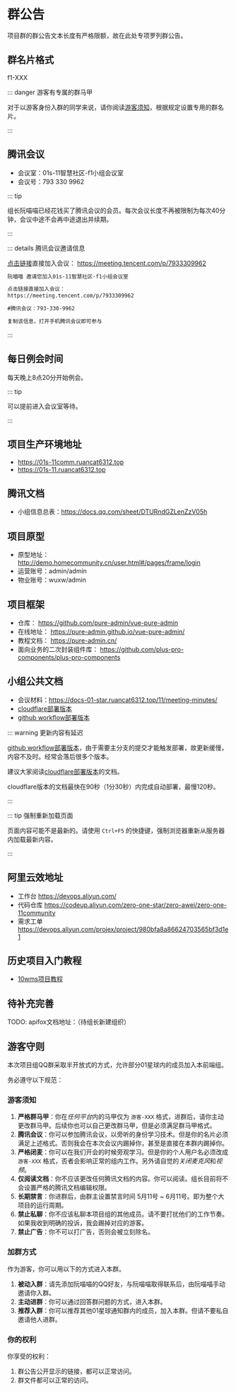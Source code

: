 # 群公告

项目群的群公告文本长度有严格限额，故在此处专项罗列群公告。

## 群名片格式

f1-XXX

::: danger 游客有专属的群马甲

对于以游客身份入群的同学来说，请你阅读[游客须知](#游客须知)，根据规定设置专用的群名片。

:::

## 腾讯会议

- 会议室：01s-11智慧社区-f1小组会议室
- 会议号：793 330 9962

::: tip

组长阮喵喵已经花钱买了腾讯会议的会员。每次会议长度不再被限制为每次40分钟，会议中途不会再中途退出并续期。

:::

::: details 腾讯会议邀请信息

[点击链接](https://meeting.tencent.com/p/7933309962)直接加入会议： https://meeting.tencent.com/p/7933309962

```txt
阮喵喵 邀请您加入01s-11智慧社区-f1小组会议室

点击链接直接加入会议：
https://meeting.tencent.com/p/7933309962

#腾讯会议：793-330-9962

复制该信息，打开手机腾讯会议即可参与
```

:::

## 每日例会时间

每天晚上8点20分开始例会。

::: tip

可以提前进入会议室等待。

:::

## 项目生产环境地址

- https://01s-11comm.ruancat6312.top
- https://01s-11.ruancat6312.top

## 腾讯文档

- 小组信息总表：https://docs.qq.com/sheet/DTURndGZLenZzV05h

## 项目原型

- 原型地址：http://demo.homecommunity.cn/user.html#/pages/frame/login
- 运营账号：admin/admin
- 物业账号：wuxw/admin

## 项目框架

- 仓库： https://github.com/pure-admin/vue-pure-admin
- 在线地址： https://pure-admin.github.io/vue-pure-admin/
- 教程文档： https://pure-admin.cn/
- 面向业务的二次封装组件库： https://github.com/plus-pro-components/plus-pro-components

## 小组公共文档

- 会议材料：https://docs-01-star.ruancat6312.top/11/meeting-minutes/
- [cloudflare部署版本](https://docs-01-star.ruan-cat.com/11/meeting-minutes/)
- [github workflow部署版本](https://docs-01-star.ruancat6312.top/11/meeting-minutes/)

::: warning 更新内容有延迟

[github workflow部署版本](https://docs-01-star.ruancat6312.top/11/meeting-minutes/)，由于需要主分支的提交才能触发部署，故更新缓慢，内容不及时。经常会落后很多个版本。

建议大家阅读[cloudflare部署版本](https://docs-01-star.ruan-cat.com/11/meeting-minutes/)的文档。

cloudflare版本的文档最快在90秒（1分30秒）内完成自动部署，最慢120秒。

:::

::: tip 强制重新加载页面

页面内容可能不是最新的。请使用 `Ctrl+F5` 的快捷键，强制浏览器重新从服务器内加载最新内容。

:::

## 阿里云效地址

- 工作台 https://devops.aliyun.com/
- 代码仓库 https://codeup.aliyun.com/zero-one-star/zero-awei/zero-one-11community
- 需求工单 https://devops.aliyun.com/projex/project/980bfa8a86624703565bf3d1e1

## 历史项目入门教程

- [10wms项目教程](https://01s-10wms-frontend-docs.ruancat6312.top/)

## 待补充完善

TODO: apifox文档地址：（待组长新建组织）

## 游客守则

本次项目组QQ群采取半开放式的方式，允许部分01星球内的成员加入本前端组。

务必遵守以下规范：

### 游客须知

1. **严格群马甲**：你在*任何平台*内的马甲仅为 `游客-XXX` 格式，进群后，请你主动更改群马甲。后续你也可以自己更改群马甲，但是必须满足群马甲格式。
2. **腾讯会议**：你可以参加腾讯会议，以旁听的身份学习技术。但是你的名片必须满足上述格式。否则我会在本次会议内踢掉你，甚至是直接在本群内踢掉你。
3. **严格闭麦**：你可以在我们开会的时候旁观学习。但是你的个人用户名必须改成 `游客-XXX` 格式，否者会影响正常的组内工作。另外请自觉的*关闭麦克风*和*视频*。
4. **仅阅读文档**：你不应该更改任何腾讯文档的内容。你可以阅读。组长目前将不会设置严格的腾讯文档编辑权限。
5. **长期禁言**：你进群后，由群主设置禁言时间 5月11号 ~ 6月11号。即为整个大项目的运行周期。
6. **禁止私聊**：你不应该私聊本项目组的其他成员。请不要打扰他们的工作节奏。如果我收到明确的投诉，我会踢掉对应的游客。
7. **禁止广告**：你不可以打广告，否则会被立刻除名。

### 加群方式

作为游客，你可以用以下的方式进入本群。

1. **被动入群**：请先添加阮喵喵的QQ好友，与阮喵喵取得联系后，由阮喵喵手动邀请你入群。
2. **主动进群**：你可以通过回答群问题的方式，进入本群。
3. **推荐入群**：你可以推荐其他01星球通知群内的成员，加入本群。但请不要私自邀请他人进群。

### 你的权利

你享受的权利：

1. 群公告公开显示的链接，都可以正常访问。
2. 群文件都可以正常的访问。
